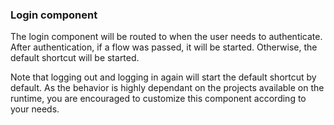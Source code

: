 ### Login component
The login component will be routed to when the user needs to authenticate. After authentication, if a flow was
passed, it will be started. Otherwise, the default shortcut will be started.

Note that logging out and logging in again will start the default shortcut by default. As the behavior is highly
dependant on the projects available on the runtime, you are encouraged to customize this component according 
to your needs.
